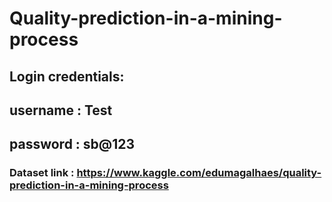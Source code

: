 # Quality-prediction-in-a-mining-process

## Login credentials:

## username : Test

## password : sb@123

### Dataset link : https://www.kaggle.com/edumagalhaes/quality-prediction-in-a-mining-process
